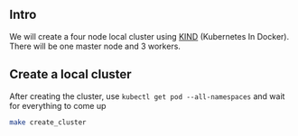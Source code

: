 ## Intro

We will create a four node local cluster using [KIND](https://kind.sigs.k8s.io/) (Kubernetes In Docker). There will be one master node and 3 workers.

## Create a local cluster

After creating the cluster, use `kubectl get pod --all-namespaces` and wait for everything to come up

```bash
make create_cluster
```
